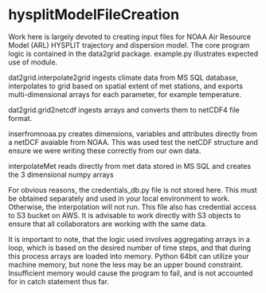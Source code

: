 # hysplitModelFileCreation
Work here is largely devoted to creating input files for NOAA Air Resource Model (ARL) HYSPLIT trajectory and
dispersion model. The core program logic is contained in the data2grid package.
example.py illustrates expected use of module.

dat2grid.interpolate2grid ingests climate data from MS SQL database, interpolates to grid based on spatial
extent of met stations, and exports multi-dimensional arrays for each parameter, for example
temperature.

dat2grid.grid2netcdf ingests arrays and converts them to netCDF4 file format.

inserfromnoaa.py creates dimensions, variables and attributes directly from a netDCF avaiable from NOAA. This was used
test the netCDF structure and ensure we were writing these correctly from our own data.

interpolateMet reads directly from met data stored in MS SQL and creates the 3 dimensional numpy arrays

For obvious reasons, the credentials_db.py file is not stored here. This must be obtained
separately and used in your local environment to work. Otherwise, the interpolation will not run. This file
also has credential access to S3 bucket on AWS. It is advisable to work directly with S3 objects to ensure that
all collaborators are working with the same data.

It is important to note, that the logic used involves aggregating arrays in a loop, which is based on the desired
number of time steps, and that during this process arrays are loaded into memory. Python 64bit can utilize your machine
memory, but none the less may be an upper bound constraint. Insufficient memory would cause the program to fail, and
is not accounted for in  catch statement thus far.
